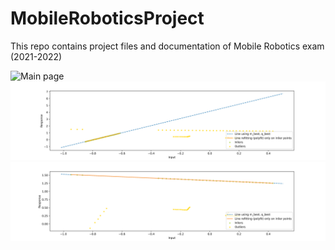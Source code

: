 # MobileRoboticsProject
This repo contains project files and documentation of Mobile Robotics exam (2021-2022)

![Main page](lidarReadings_MAP_CENTER.json.png)
![Main page](Multiline_plot1.png)
![Main page](Multiline_plot2.png)

